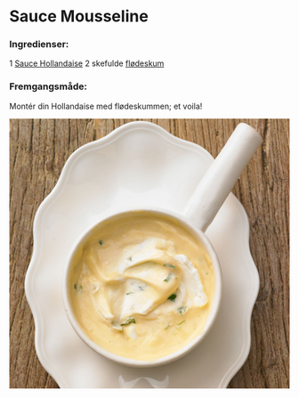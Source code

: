 # Sauce Mousseline


### Ingredienser:
1 [Sauce Hollandaise](Sauce_hollandaise.md)
2 skefulde [flødeskum](flødeskum)


### Fremgangsmåde:
Montér din Hollandaise med flødeskummen; et voila! 

![Billede](images/mousseline.jpg)

